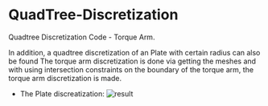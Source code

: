 # QuadTree-Discretization
Quadtree Discretization Code - Torque Arm.

In addition, a quadtree discretization of an Plate with certain radius can also be found
The torque arm discretization is done via getting the meshes and with using intersection constraints on the boundary of the torque arm, 
the torque arm discretization is made.
* The Plate discreatization:
![result](https://github.com/Edizhanssy/QuadTree-Discretization/assets/128889535/740af1de-856b-4035-9fff-dd8aebb389c3)
